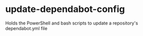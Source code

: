# update-dependabot-config
Holds the PowerShell and bash scripts to update a repository's dependabot.yml file
